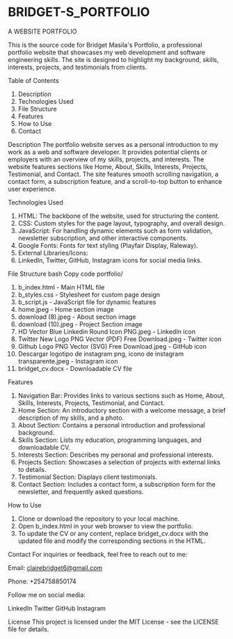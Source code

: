 # BRIDGET-S_PORTFOLIO
A WEBSITE PORTFOLIO

This is the source code for Bridget Masila's Portfolio, a professional portfolio website that showcases my web development and software engineering skills. The site is designed to highlight my background, skills, interests, projects, and testimonials from clients.

Table of Contents
1. Description
2. Technologies Used
3. File Structure
4. Features
5. How to Use
6. Contact

Description
The portfolio website serves as a personal introduction to my work as a web and software developer. It provides potential clients or employers with an overview of my skills, projects, and interests. The website features sections like Home, About, Skills, Interests, Projects, Testimonial, and Contact. The site features smooth scrolling navigation, a contact form, a subscription feature, and a scroll-to-top button to enhance user experience.

Technologies Used
1. HTML: The backbone of the website, used for structuring the content.
2. CSS: Custom styles for the page layout, typography, and overall design.
3. JavaScript: For handling dynamic elements such as form validation, newsletter subscription, and other interactive components.
4. Google Fonts: Fonts for text styling (Playfair Display, Raleway).
5. External Libraries/Icons:
6. LinkedIn, Twitter, GitHub, Instagram icons for social media links.

File Structure
bash
Copy code
portfolio/

1. b_index.html                - Main HTML file
2. b_styles.css                - Stylesheet for custom page design
3.  b_script.js                 - JavaScript file for dynamic features
4. home.jpeg                   - Home section image
5. download (8).jpeg           - About section image
6. download (10).jpeg          - Project Section image
7. HD Vector Blue Linkedin Round Icon PNG.jpeg  - LinkedIn icon
8. Twitter New Logo PNG Vector (PDF) Free Download.jpeg  - Twitter icon
9. Github Logo PNG Vector (SVG) Free Download.jpeg  - GitHub icon
10. Descargar logotipo de instagram png, icono de instagram transparente.jpeg  - Instagram icon
11. bridget_cv.docx      - Downloadable CV file

Features
1. Navigation Bar: Provides links to various sections such as Home, About, Skills, Interests, Projects, Testimonial, and Contact.
2. Home Section: An introductory section with a welcome message, a brief description of my skills, and a photo.
3. About Section: Contains a personal introduction and professional background.
4. Skills Section: Lists my education, programming languages, and downloadable CV.
5. Interests Section: Describes my personal and professional interests.
6. Projects Section: Showcases a selection of projects with external links to details.
7. Testimonial Section: Displays client testimonials.
8. Contact Section: Includes a contact form, a subscription form for the newsletter, and frequently asked questions.


How to Use
   
1. Clone or download the repository to your local machine.
2. Open b_index.html in your web browser to view the portfolio.
3. To update the CV or any content, replace bridget_cv.docx with the updated file and modify the corresponding sections in the HTML.


Contact
For inquiries or feedback, feel free to reach out to me:

Email: clairebridget6@gmail.com

Phone: +254758850174

Follow me on social media:

LinkedIn
Twitter
GitHub
Instagram

License
This project is licensed under the MIT License - see the LICENSE file for details.


